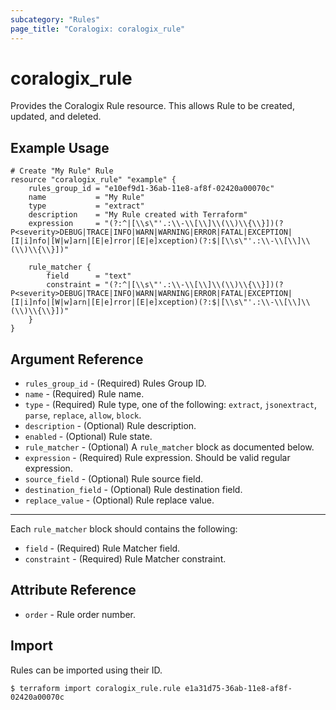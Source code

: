 ```yaml
---
subcategory: "Rules"
page_title: "Coralogix: coralogix_rule"
---
```


# coralogix_rule

Provides the Coralogix Rule resource. This allows Rule to be created, updated, and deleted.

## Example Usage

```hcl
# Create "My Rule" Rule
resource "coralogix_rule" "example" {
    rules_group_id = "e10ef9d1-36ab-11e8-af8f-02420a00070c"
    name           = "My Rule"
    type           = "extract"
    description    = "My Rule created with Terraform"
    expression     = "(?:^|[\\s\"'.:\\-\\[\\]\\(\\)\\{\\}])(?P<severity>DEBUG|TRACE|INFO|WARN|WARNING|ERROR|FATAL|EXCEPTION|[I|i]nfo|[W|w]arn|[E|e]rror|[E|e]xception)(?:$|[\\s\"'.:\\-\\[\\]\\(\\)\\{\\}])"
    
    rule_matcher {
        field      = "text"
        constraint = "(?:^|[\\s\"'.:\\-\\[\\]\\(\\)\\{\\}])(?P<severity>DEBUG|TRACE|INFO|WARN|WARNING|ERROR|FATAL|EXCEPTION|[I|i]nfo|[W|w]arn|[E|e]rror|[E|e]xception)(?:$|[\\s\"'.:\\-\\[\\]\\(\\)\\{\\}])"
    }
}
```

## Argument Reference

* `rules_group_id` - (Required) Rules Group ID.
* `name` - (Required) Rule name.
* `type` - (Required) Rule type, one of the following: `extract`, `jsonextract`, `parse`, `replace`, `allow`, `block`.
* `description` - (Optional) Rule description.
* `enabled` - (Optional) Rule state.
* `rule_matcher` - (Optional) A `rule_matcher` block as documented below.
* `expression` - (Required) Rule expression. Should be valid regular expression.
* `source_field` - (Optional) Rule source field.
* `destination_field` - (Optional) Rule destination field.
* `replace_value` - (Optional) Rule replace value.

---

Each `rule_matcher` block should contains the following:

* `field` - (Required) Rule Matcher field.
* `constraint` - (Required) Rule Matcher constraint.

## Attribute Reference

* `order` - Rule order number.

## Import

Rules can be imported using their ID.

```
$ terraform import coralogix_rule.rule e1a31d75-36ab-11e8-af8f-02420a00070c
```